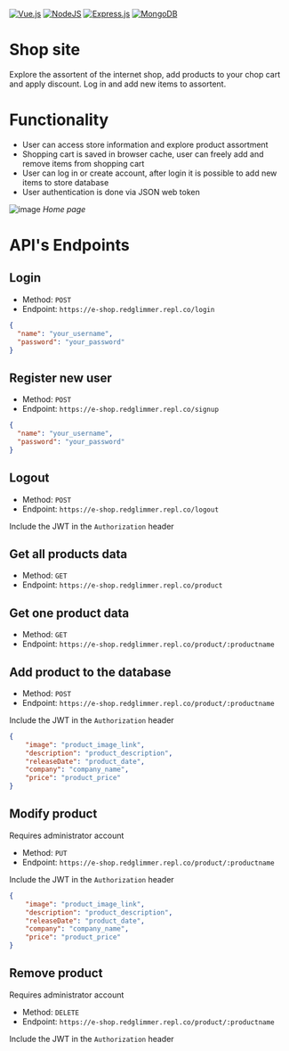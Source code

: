 [![Vue.js](https://img.shields.io/badge/vuejs-%2335495e.svg?style=for-the-badge&logo=vuedotjs&logoColor=white)](#) [![NodeJS](https://img.shields.io/badge/node.js-6DA55F?style=for-the-badge&logo=node.js&logoColor=white)](#) [![Express.js](https://img.shields.io/badge/express.js-%23404d59.svg?style=for-the-badge&logo=express&logoColor=white)](#) [![MongoDB](https://img.shields.io/badge/MongoDB-%234ea94b.svg?style=for-the-badge&logo=mongodb&logoColor=white)](#)
# Shop site
Explore the assortent of the internet shop, add products to your chop cart and apply discount. Log in and add new items to assortent.


# Functionality
* User can access store information and explore product assortment
* Shopping cart is saved in browser cache, user can freely add and remove items from shopping cart
* User can log in or create account, after login it is possible to add new items to store database
* User authentication is done via JSON web token

![image](https://github.com/SzyJar/e-shop-site/assets/107247457/28d1a4fc-1738-4c9a-9b68-9fea32d7e216)
*Home page*

# API's Endpoints

## Login
- Method: `POST`
- Endpoint: `https://e-shop.redglimmer.repl.co/login`
```json
{
  "name": "your_username",
  "password": "your_password"
}
```
## Register new user
- Method: `POST`
- Endpoint: `https://e-shop.redglimmer.repl.co/signup`
```json
{
  "name": "your_username",
  "password": "your_password"
}
```
## Logout
- Method: `POST`
- Endpoint: `https://e-shop.redglimmer.repl.co/logout`

Include the JWT in the `Authorization` header
## Get all products data
- Method: `GET`
- Endpoint: `https://e-shop.redglimmer.repl.co/product`
## Get one product data
- Method: `GET`
- Endpoint: `https://e-shop.redglimmer.repl.co/product/:productname`
## Add product to the database
- Method: `POST`
- Endpoint: `https://e-shop.redglimmer.repl.co/product/:productname`

Include the JWT in the `Authorization` header
```json
{
    "image": "product_image_link",
    "description": "product_description",
    "releaseDate": "product_date",
    "company": "company_name",
    "price": "product_price"
}
```
## Modify product
Requires administrator account
- Method: `PUT`
- Endpoint: `https://e-shop.redglimmer.repl.co/product/:productname`

Include the JWT in the `Authorization` header
```json
{
    "image": "product_image_link",
    "description": "product_description",
    "releaseDate": "product_date",
    "company": "company_name",
    "price": "product_price"
}
```
## Remove product
Requires administrator account
- Method: `DELETE`
- Endpoint: `https://e-shop.redglimmer.repl.co/product/:productname`

Include the JWT in the `Authorization` header
